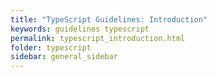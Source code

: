 ```yaml
---
title: "TypeScript Guidelines: Introduction"
keywords: guidelines typescript
permalink: typescript_introduction.html
folder: typescript
sidebar: general_sidebar
---
```


